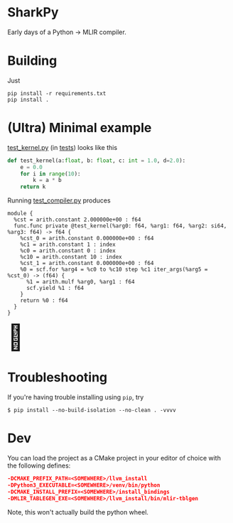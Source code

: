 # SharkPy

Early days of a Python -> MLIR compiler.

# Building

Just 

```shell
pip install -r requirements.txt
pip install .
```

# (Ultra) Minimal example

[test_kernel.py](./tests/test_kernel.py) (in [tests](./tests)) looks like this

```python
def test_kernel(a:float, b: float, c: int = 1.0, d=2.0):
    e = 0.0
    for i in range(10):
        k = a * b
    return k
```

Running [test_compiler.py](./tests/test_compiler.py) produces

```mlir
module {
  %cst = arith.constant 2.000000e+00 : f64
  func.func private @test_kernel(%arg0: f64, %arg1: f64, %arg2: si64, %arg3: f64) -> f64 {
    %cst_0 = arith.constant 0.000000e+00 : f64
    %c1 = arith.constant 1 : index
    %c0 = arith.constant 0 : index
    %c10 = arith.constant 10 : index
    %cst_1 = arith.constant 0.000000e+00 : f64
    %0 = scf.for %arg4 = %c0 to %c10 step %c1 iter_args(%arg5 = %cst_0) -> (f64) {
      %1 = arith.mulf %arg0, %arg1 : f64
      scf.yield %1 : f64
    }
    return %0 : f64
  }
}
```

<span style="font-size:4em;">🎉</span>

# Troubleshooting

If you're having trouble installing using `pip`, try

```shell
$ pip install --no-build-isolation --no-clean . -vvvv
```

# Dev

You can load the project as a CMake project in your editor of choice with the following defines:

```cmake
-DCMAKE_PREFIX_PATH=<SOMEWHERE>/llvm_install
-DPython3_EXECUTABLE=<SOMEWHERE>/venv/bin/python
-DCMAKE_INSTALL_PREFIX=<SOMEWHERE>/install_bindings
-DMLIR_TABLEGEN_EXE=<SOMEWHERE>/llvm_install/bin/mlir-tblgen
```

Note, this won't actually build the python wheel.
